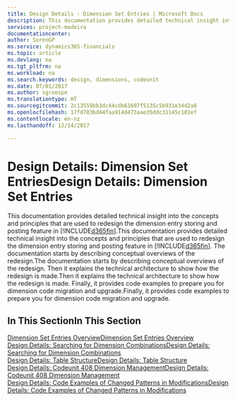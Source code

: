```yaml
---
title: Design Details - Dimension Set Entries | Microsoft Docs
description: This documentation provides detailed technical insight into the concepts and principles that are used to redesign the dimension entry storing and posting feature.
services: project-madeira
documentationcenter: 
author: SorenGP
ms.service: dynamics365-financials
ms.topic: article
ms.devlang: na
ms.tgt_pltfrm: na
ms.workload: na
ms.search.keywords: design, dimensions, codeunit
ms.date: 07/01/2017
ms.author: sgroespe
ms.translationtype: HT
ms.sourcegitcommit: 2c13559bb3dc44cdb61697f5135c5b931e34d2a8
ms.openlocfilehash: 17fd783bd44faa914d473aae35ddc31145c181ef
ms.contentlocale: en-nz
ms.lasthandoff: 12/14/2017

---
```

# <a name="design-details-dimension-set-entries"></a><span data-ttu-id="382b1-103">Design Details: Dimension Set Entries</span><span class="sxs-lookup"><span data-stu-id="382b1-103">Design Details: Dimension Set Entries</span></span>
<span data-ttu-id="382b1-104">This documentation provides detailed technical insight into the concepts and principles that are used to redesign the dimension entry storing and posting feature in [!INCLUDE[d365fin](includes/d365fin_md.md)].</span><span class="sxs-lookup"><span data-stu-id="382b1-104">This documentation provides detailed technical insight into the concepts and principles that are used to redesign the dimension entry storing and posting feature in [!INCLUDE[d365fin](includes/d365fin_md.md)].</span></span> <span data-ttu-id="382b1-105">The documentation starts by describing conceptual overviews of the redesign.</span><span class="sxs-lookup"><span data-stu-id="382b1-105">The documentation starts by describing conceptual overviews of the redesign.</span></span> <span data-ttu-id="382b1-106">Then it explains the technical architecture to show how the redesign is made.</span><span class="sxs-lookup"><span data-stu-id="382b1-106">Then it explains the technical architecture to show how the redesign is made.</span></span> <span data-ttu-id="382b1-107">Finally, it provides code examples to prepare you for dimension code migration and upgrade.</span><span class="sxs-lookup"><span data-stu-id="382b1-107">Finally, it provides code examples to prepare you for dimension code migration and upgrade.</span></span>  

## <a name="in-this-section"></a><span data-ttu-id="382b1-108">In This Section</span><span class="sxs-lookup"><span data-stu-id="382b1-108">In This Section</span></span>  
[<span data-ttu-id="382b1-109">Dimension Set Entries Overview</span><span class="sxs-lookup"><span data-stu-id="382b1-109">Dimension Set Entries Overview</span></span>](design-details-dimension-set-entries-overview.md)  
[<span data-ttu-id="382b1-110">Design Details: Searching for Dimension Combinations</span><span class="sxs-lookup"><span data-stu-id="382b1-110">Design Details: Searching for Dimension Combinations</span></span>](design-details-searching-for-dimension-combinations.md)  
[<span data-ttu-id="382b1-111">Design Details: Table Structure</span><span class="sxs-lookup"><span data-stu-id="382b1-111">Design Details: Table Structure</span></span>](design-details-table-structure.md)  
[<span data-ttu-id="382b1-112">Design Details: Codeunit 408 Dimension Management</span><span class="sxs-lookup"><span data-stu-id="382b1-112">Design Details: Codeunit 408 Dimension Management</span></span>](design-details-codeunit-408-dimension-management.md)  
[<span data-ttu-id="382b1-113">Design Details: Code Examples of Changed Patterns in Modifications</span><span class="sxs-lookup"><span data-stu-id="382b1-113">Design Details: Code Examples of Changed Patterns in Modifications</span></span>](design-details-code-examples-of-changed-patterns-in-modifications.md)

